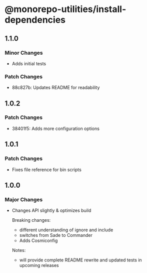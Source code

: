 # @monorepo-utilities/install-dependencies

## 1.1.0

### Minor Changes

- Adds initial tests

### Patch Changes

- 88c827b: Updates README for readability

## 1.0.2

### Patch Changes

- 38401f5: Adds more configuration options

## 1.0.1

### Patch Changes

- Fixes file reference for bin scripts

## 1.0.0

### Major Changes

- Changes API slightly & optimizes build

  Breaking changes:

  - different understanding of ignore and include
  - switches from Sade to Commander
  - Adds Cosmiconfig

  Notes:

  - will provide complete README rewrite and updated tests in upcoming releases
